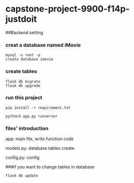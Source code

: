 # capstone-project-9900-f14p-justdoit
##Backend setting
### creat a database named iMovie
```shell
mysql -u root -p
create database imovie
```
### create tables
```shell
flask db migrate
flask db upgrade
```

### run this project
```shell
pip install -r requirement.txt

python3 app.py runserver
```

### files' introduction 
app:  main file, write function code

models.py: database tables create

config.py:  config




###if you want to change tables in database
```shell
flask db update
```
